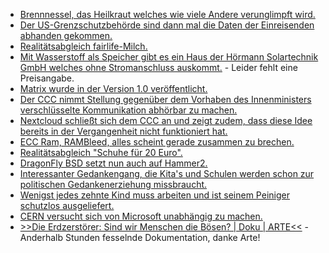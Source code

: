 * [Brennnessel, das Heilkraut welches wie viele Andere verunglimpft wird.](https://www.smarticular.net/brennnessel-wirkung-tee-samen/)
* [Der US-Grenzschutzbehörde sind dann mal die Daten der Einreisenden abhanden gekommen.](https://blog.fefe.de/?ts=a201bde8)
* [Realitätsabgleich fairlife-Milch.](https://netzfrauen.org/2019/06/11/cocacola/)
* [Mit Wasserstoff als Speicher gibt es ein Haus der Hörmann Solartechnik GmbH welches ohne Stromanschluss auskommt.](https://www.sonnenseite.com/de/energie/100-prozent-energieautarkie-im-passivhaus.html) - Leider fehlt eine Preisangabe.
* [Matrix wurde in der Version 1.0 veröffentlicht.](https://lwn.net/Articles/790910/rss)
* [Der CCC nimmt Stellung gegenüber dem Vorhaben des Innenministers verschlüsselte Kommunikation abhörbar zu machen.](https://www.ccc.de/de/updates/2019/encrypted-messengers)
* [Nextcloud schließt sich dem CCC an und zeigt zudem, dass diese Idee bereits in der Vergangenheit nicht funktioniert hat.](https://nextcloud.com/blog/a-bad-idea-nextcloud-signs-public-letter-opposing-german-plan-to-force-decryption-of-chat/)
* [ECC Ram, RAMBleed, alles scheint gerade zusammen zu brechen.](https://blog.fefe.de/?ts=a3fec4f7)
* [Realitätsabgleich "Schuhe für 20 Euro".](https://netzfrauen.org/2019/06/12/schuhe-2-2/)
* [DragonFly BSD setzt nun auch auf Hammer2.](https://www.pro-linux.de/news/1/27150/dragonfly-bsd-setzt-auf-hammer-2.html)
* [Interessanter Gedankengang, die Kita's und Schulen werden schon zur politischen Gedankenerziehung missbraucht.](https://www.neopresse.com/gesellschaft/lehrerverband-warnt-kollegen-vor-missachtung-des-neutralitaetsgebots/)
* [Wenigst jedes zehnte Kind muss arbeiten und ist seinem Peiniger schutzlos ausgeliefert.](https://netzfrauen.org/2019/06/12/kinder-2-2/)
* [CERN versucht sich von Microsoft unabhängig zu machen.](https://www.pro-linux.de/news/1/27153/cern-will-sich-von-microsoft-befreien.html)
* [>>Die Erdzerstörer: Sind wir Menschen die Bösen? | Doku | ARTE<<](https://www.youtube.com/watch?v=yXYYWVAAKRc) - Anderhalb Stunden fesselnde Dokumentation, danke Arte!
